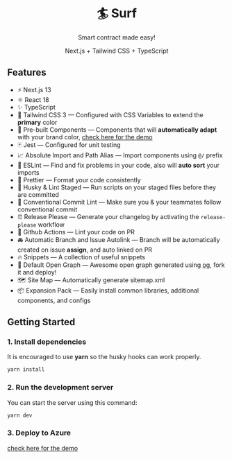 <div align="center">
  <h1><b>🏄 Surf</b></h1>
  <p>Smart contract made easy!</p>
  <p>Next.js + Tailwind CSS + TypeScript</p>
</div>

## Features

- ⚡️ Next.js 13
- ⚛️ React 18
- ✨ TypeScript
- 💨 Tailwind CSS 3 — Configured with CSS Variables to extend the **primary** color
- 💎 Pre-built Components — Components that will **automatically adapt** with your brand color, [check here for the demo](https://tsnext-tw.thcl.dev/components)
- 🃏 Jest — Configured for unit testing
- 📈 Absolute Import and Path Alias — Import components using `@/` prefix
- 📏 ESLint — Find and fix problems in your code, also will **auto sort** your imports
- 💖 Prettier — Format your code consistently
- 🐶 Husky & Lint Staged — Run scripts on your staged files before they are committed
- 🤖 Conventional Commit Lint — Make sure you & your teammates follow conventional commit
- ⏰ Release Please — Generate your changelog by activating the `release-please` workflow
- 👷 Github Actions — Lint your code on PR
- 🚘 Automatic Branch and Issue Autolink — Branch will be automatically created on issue **assign**, and auto linked on PR
- 🔥 Snippets — A collection of useful snippets
- 👀 Default Open Graph — Awesome open graph generated using [og](https://github.com/theodorusclarence/og), fork it and deploy!
- 🗺 Site Map — Automatically generate sitemap.xml
- 📦 Expansion Pack — Easily install common libraries, additional components, and configs

## Getting Started

### 1. Install dependencies

It is encouraged to use **yarn** so the husky hooks can work properly.

```bash
yarn install
```

### 2. Run the development server

You can start the server using this command:

```bash
yarn dev
```

### 3. Deploy to Azure

[check here for the demo](https://solanahackathon2022.azurewebsites.net)
